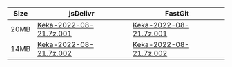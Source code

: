 |    Size   |     jsDelivr  | FastGit |
|  ---  |  ---  |  ---  |
| 20MB | [Keka-2022-08-21.7z.001](https://cdn.jsdelivr.net/gh/mainians/Keka@main/Keka-2022-08-21.7z.001) | [Keka-2022-08-21.7z.001](https://raw.fastgit.org/mainians/Keka/main/Keka-2022-08-21.7z.001) |
| 14MB | [Keka-2022-08-21.7z.002](https://cdn.jsdelivr.net/gh/mainians/Keka@main/Keka-2022-08-21.7z.002) | [Keka-2022-08-21.7z.002](https://raw.fastgit.org/mainians/Keka/main/Keka-2022-08-21.7z.002) |
